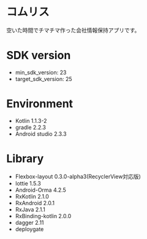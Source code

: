 # コムリス
空いた時間でチマチマ作った会社情報保持アプリです。

# SDK version
* min_sdk_version: 23
* target_sdk_version: 25

# Environment
* Kotlin 1.1.3-2
* gradle 2.2.3
* Android studio 2.3.3

# Library
* Flexbox-layout 0.3.0-alpha3(RecyclerView対応版)
* lottie 1.5.3
* Android-Orma 4.2.5
* RxKotlin 2.1.0
* RxAndroid 2.0.1
* RxJava 2.1.1
* RxBinding-kotlin 2.0.0
* dagger 2.11
* deploygate
